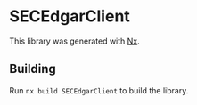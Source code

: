 # SECEdgarClient

This library was generated with [Nx](https://nx.dev).

## Building

Run `nx build SECEdgarClient` to build the library.
